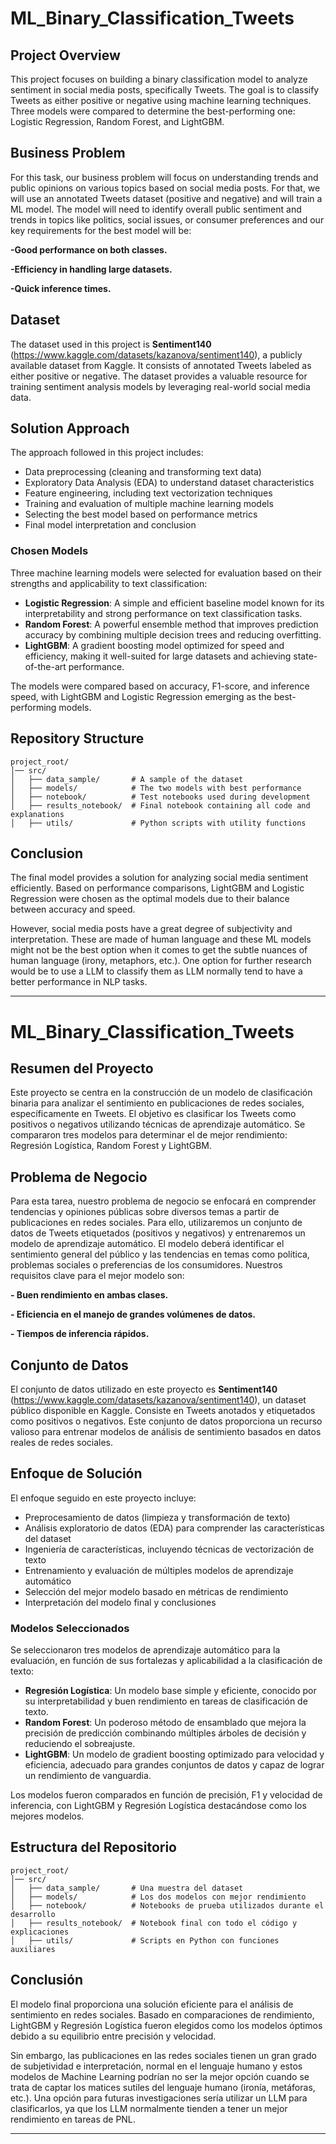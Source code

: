 # ML_Binary_Classification_Tweets

## Project Overview
This project focuses on building a binary classification model to analyze sentiment in social media posts, specifically Tweets. The goal is to classify Tweets as either positive or negative using machine learning techniques. Three models were compared to determine the best-performing one: Logistic Regression, Random Forest, and LightGBM.

## Business Problem
For this task, our business problem will focus on understanding trends and public opinions on various topics based on social media posts. For that, we will use an annotated Tweets dataset (positive and negative) and will train a ML model. The model will need to identify overall public sentiment and trends in topics like politics, social issues, or consumer preferences and our key requirements for the best model will be:

 **-Good performance on both classes.**

 **-Efficiency in handling large datasets.**

 **-Quick inference times.**

## Dataset
The dataset used in this project is **Sentiment140** (https://www.kaggle.com/datasets/kazanova/sentiment140), a publicly available dataset from Kaggle. It consists of annotated Tweets labeled as either positive or negative. The dataset provides a valuable resource for training sentiment analysis models by leveraging real-world social media data.

## Solution Approach
The approach followed in this project includes:
- Data preprocessing (cleaning and transforming text data)
- Exploratory Data Analysis (EDA) to understand dataset characteristics
- Feature engineering, including text vectorization techniques
- Training and evaluation of multiple machine learning models
- Selecting the best model based on performance metrics
- Final model interpretation and conclusion

### Chosen Models
Three machine learning models were selected for evaluation based on their strengths and applicability to text classification:
- **Logistic Regression**: A simple and efficient baseline model known for its interpretability and strong performance on text classification tasks.
- **Random Forest**: A powerful ensemble method that improves prediction accuracy by combining multiple decision trees and reducing overfitting.
- **LightGBM**: A gradient boosting model optimized for speed and efficiency, making it well-suited for large datasets and achieving state-of-the-art performance.

The models were compared based on accuracy, F1-score, and inference speed, with LightGBM and Logistic Regression emerging as the best-performing models.

## Repository Structure
```
project_root/
│── src/
│   ├── data_sample/       # A sample of the dataset
│   ├── models/            # The two models with best performance
│   ├── notebook/          # Test notebooks used during development
│   ├── results_notebook/  # Final notebook containing all code and explanations
│   ├── utils/             # Python scripts with utility functions
```

## Conclusion
The final model provides a solution for analyzing social media sentiment efficiently. Based on performance comparisons, LightGBM and Logistic Regression were chosen as the optimal models due to their balance between accuracy and speed.

However, social media posts have a great degree of subjectivity and interpretation. These are made of human language and these ML models might not be the best option when it comes to get the subtle nuances of human language (irony, metaphors, etc.). One option for further research would be to use a LLM to classify them as LLM normally tend to have a better performance in NLP tasks. 

---
# ML_Binary_Classification_Tweets

## Resumen del Proyecto
Este proyecto se centra en la construcción de un modelo de clasificación binaria para analizar el sentimiento en publicaciones de redes sociales, específicamente en Tweets. El objetivo es clasificar los Tweets como positivos o negativos utilizando técnicas de aprendizaje automático. Se compararon tres modelos para determinar el de mejor rendimiento: Regresión Logística, Random Forest y LightGBM.

## Problema de Negocio
Para esta tarea, nuestro problema de negocio se enfocará en comprender tendencias y opiniones públicas sobre diversos temas a partir de publicaciones en redes sociales. Para ello, utilizaremos un conjunto de datos de Tweets etiquetados (positivos y negativos) y entrenaremos un modelo de aprendizaje automático. El modelo deberá identificar el sentimiento general del público y las tendencias en temas como política, problemas sociales o preferencias de los consumidores. Nuestros requisitos clave para el mejor modelo son:

 **- Buen rendimiento en ambas clases.**

 **- Eficiencia en el manejo de grandes volúmenes de datos.**

 **- Tiempos de inferencia rápidos.**

## Conjunto de Datos
El conjunto de datos utilizado en este proyecto es **Sentiment140** (https://www.kaggle.com/datasets/kazanova/sentiment140), un dataset público disponible en Kaggle. Consiste en Tweets anotados y etiquetados como positivos o negativos. Este conjunto de datos proporciona un recurso valioso para entrenar modelos de análisis de sentimiento basados en datos reales de redes sociales.

## Enfoque de Solución
El enfoque seguido en este proyecto incluye:
- Preprocesamiento de datos (limpieza y transformación de texto)
- Análisis exploratorio de datos (EDA) para comprender las características del dataset
- Ingeniería de características, incluyendo técnicas de vectorización de texto
- Entrenamiento y evaluación de múltiples modelos de aprendizaje automático
- Selección del mejor modelo basado en métricas de rendimiento
- Interpretación del modelo final y conclusiones

### Modelos Seleccionados
Se seleccionaron tres modelos de aprendizaje automático para la evaluación, en función de sus fortalezas y aplicabilidad a la clasificación de texto:
- **Regresión Logística**: Un modelo base simple y eficiente, conocido por su interpretabilidad y buen rendimiento en tareas de clasificación de texto.
- **Random Forest**: Un poderoso método de ensamblado que mejora la precisión de predicción combinando múltiples árboles de decisión y reduciendo el sobreajuste.
- **LightGBM**: Un modelo de gradient boosting optimizado para velocidad y eficiencia, adecuado para grandes conjuntos de datos y capaz de lograr un rendimiento de vanguardia.

Los modelos fueron comparados en función de precisión, F1 y velocidad de inferencia, con LightGBM y Regresión Logística destacándose como los mejores modelos.

## Estructura del Repositorio
```
project_root/
│── src/
│   ├── data_sample/       # Una muestra del dataset
│   ├── models/            # Los dos modelos con mejor rendimiento
│   ├── notebook/          # Notebooks de prueba utilizados durante el desarrollo
│   ├── results_notebook/  # Notebook final con todo el código y explicaciones
│   ├── utils/             # Scripts en Python con funciones auxiliares
```

## Conclusión
El modelo final proporciona una solución eficiente para el análisis de sentimiento en redes sociales. Basado en comparaciones de rendimiento, LightGBM y Regresión Logística fueron elegidos como los modelos óptimos debido a su equilibrio entre precisión y velocidad.

Sin embargo, las publicaciones en las redes sociales tienen un gran grado de subjetividad e interpretación, normal en el lenguaje humano y estos modelos de Machine Learning podrían no ser la mejor opción cuando se trata de captar los matices sutiles del lenguaje humano (ironía, metáforas, etc.). Una opción para futuras investigaciones sería utilizar un LLM para clasificarlos, ya que los LLM normalmente tienden a tener un mejor rendimiento en tareas de PNL. 

---


